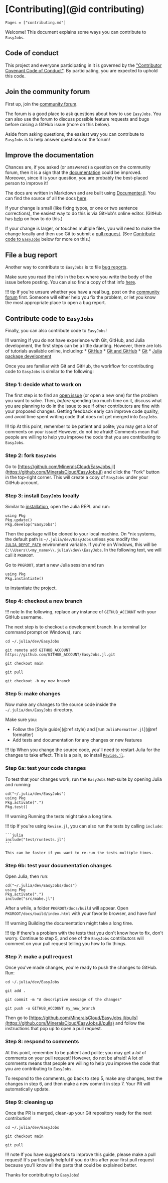# [Contributing](@id contributing)

```@contents
Pages = ["contributing.md"]
```

Welcome! This document explains some ways you can contribute to `EasyJobs`.

## Code of conduct

This project and everyone participating in it is governed by the
["Contributor Covenant Code of Conduct"](https://github.com/MineralsCloud/.github/blob/main/CODE_OF_CONDUCT.md).
By participating, you are expected to uphold this code.

## Join the community forum

First up, join the [community forum](https://github.com/MineralsCloud/EasyJobs.jl/discussions).

The forum is a good place to ask questions about how to use `EasyJobs`. You can also
use the forum to discuss possible feature requests and bugs before raising a
GitHub issue (more on this below).

Aside from asking questions, the easiest way you can contribute to `EasyJobs` is to
help answer questions on the forum!

## Improve the documentation

Chances are, if you asked (or answered) a question on the community forum, then
it is a sign that the [documentation](https://MineralsCloud.github.io/EasyJobs.jl/dev/) could be
improved. Moreover, since it is your question, you are probably the best-placed
person to improve it!

The docs are written in Markdown and are built using
[Documenter.jl](https://github.com/JuliaDocs/Documenter.jl).
You can find the source of all the docs
[here](https://github.com/MineralsCloud/EasyJobs.jl/tree/main/docs).

If your change is small (like fixing typos, or one or two sentence corrections),
the easiest way to do this is via GitHub's online editor. (GitHub has
[help](https://help.github.com/articles/editing-files-in-another-user-s-repository/)
on how to do this.)

If your change is larger, or touches multiple files, you will need to make the
change locally and then use Git to submit a
[pull request](https://docs.github.com/en/pull-requests/collaborating-with-pull-requests/proposing-changes-to-your-work-with-pull-requests/about-pull-requests).
(See [Contribute code to `EasyJobs`](@ref) below for more on this.)

## File a bug report

Another way to contribute to `EasyJobs` is to file
[bug reports](https://github.com/MineralsCloud/EasyJobs.jl/issues/new?template=bug_report.md).

Make sure you read the info in the box where you write the body of the issue
before posting. You can also find a copy of that info
[here](https://github.com/MineralsCloud/EasyJobs.jl/blob/main/.github/ISSUE_TEMPLATE/bug_report.md).

!!! tip
    If you're unsure whether you have a real bug, post on the
    [community forum](https://github.com/MineralsCloud/EasyJobs.jl/discussions)
    first. Someone will either help you fix the problem, or let you know the
    most appropriate place to open a bug report.

## Contribute code to `EasyJobs`

Finally, you can also contribute code to `EasyJobs`!

!!! warning
    If you do not have experience with Git, GitHub, and Julia development, the
    first steps can be a little daunting. However, there are lots of tutorials
    available online, including:
    * [GitHub](https://guides.github.com/activities/hello-world/)
    * [Git and GitHub](https://try.github.io/)
    * [Git](https://git-scm.com/book/en/v2)
    * [Julia package development](https://docs.julialang.org/en/v1/stdlib/Pkg/#Developing-packages-1)

Once you are familiar with Git and GitHub, the workflow for contributing code to
`EasyJobs` is similar to the following:

### Step 1: decide what to work on

The first step is to find an [open issue](https://github.com/MineralsCloud/EasyJobs.jl/issues)
(or open a new one) for the problem you want to solve. Then, _before_ spending
too much time on it, discuss what you are planning to do in the issue to see if
other contributors are fine with your proposed changes. Getting feedback early can
improve code quality, and avoid time spent writing code that does not get merged into
`EasyJobs`.

!!! tip
    At this point, remember to be patient and polite; you may get a _lot_ of
    comments on your issue! However, do not be afraid! Comments mean that people are
    willing to help you improve the code that you are contributing to `EasyJobs`.

### Step 2: fork `EasyJobs`

Go to [https://github.com/MineralsCloud/EasyJobs.jl](https://github.com/MineralsCloud/EasyJobs.jl)
and click the "Fork" button in the top-right corner. This will create a copy of
`EasyJobs` under your GitHub account.

### Step 3: install `EasyJobs` locally

Similar to [installation](@ref), open the Julia REPL and run:

```@repl
using Pkg
Pkg.update()
Pkg.develop("EasyJobs")
```

Then the package will be cloned to your local machine. On *nix systems, the default path is
`~/.julia/dev/EasyJobs` unless you modify the
[`JULIA_DEPOT_PATH`](http://docs.julialang.org/en/v1/manual/environment-variables/#JULIA_DEPOT_PATH-1)
environment variable. If you're on
Windows, this will be `C:\\Users\\<my_name>\\.julia\\dev\\EasyJobs`.
In the following text, we will call it `PKGROOT`.

Go to `PKGROOT`, start a new Julia session and run

```@repl
using Pkg
Pkg.instantiate()
```

to instantiate the project.

### Step 4: checkout a new branch

!!! note
    In the following, replace any instance of `GITHUB_ACCOUNT` with your GitHub
    username.

The next step is to checkout a development branch. In a terminal (or command
prompt on Windows), run:

```shell
cd ~/.julia/dev/EasyJobs

git remote add GITHUB_ACCOUNT https://github.com/GITHUB_ACCOUNT/EasyJobs.jl.git

git checkout main

git pull

git checkout -b my_new_branch
```

### Step 5: make changes

Now make any changes to the source code inside the `~/.julia/dev/EasyJobs`
directory.

Make sure you:

* Follow the [Style guide](@ref style) and [run `JuliaFormatter.jl`](@ref formatter)
* Add tests and documentation for any changes or new features

!!! tip
    When you change the source code, you'll need to restart Julia for the
    changes to take effect. This is a pain, so install
    [`Revise.jl`](https://github.com/timholy/Revise.jl).

### Step 6a: test your code changes

To test that your changes work, run the `EasyJobs` test-suite by opening Julia and
running:

```@repl
cd("~/.julia/dev/EasyJobs")
using Pkg
Pkg.activate(".")
Pkg.test()
```

!!! warning
    Running the tests might take a long time.

!!! tip
    If you're using `Revise.jl`, you can also run the tests by calling `include`:

    ```julia
    include("test/runtests.jl")
    ```

    This can be faster if you want to re-run the tests multiple times.

### Step 6b: test your documentation changes

Open Julia, then run:

```@repl
cd("~/.julia/dev/EasyJobs/docs")
using Pkg
Pkg.activate(".")
include("src/make.jl")
```

After a while, a folder `PKGROOT/docs/build` will appear. Open
`PKGROOT/docs/build/index.html` with your favorite browser, and have fun!

!!! warning
    Building the documentation might take a long time.

!!! tip
    If there's a problem with the tests that you don't know how to fix, don't
    worry. Continue to step 5, and one of the `EasyJobs` contributors will comment
    on your pull request telling you how to fix things.

### Step 7: make a pull request

Once you've made changes, you're ready to push the changes to GitHub. Run:

```shell
cd ~/.julia/dev/EasyJobs

git add .

git commit -m "A descriptive message of the changes"

git push -u GITHUB_ACCOUNT my_new_branch
```

Then go to [https://github.com/MineralsCloud/EasyJobs.jl/pulls](https://github.com/MineralsCloud/EasyJobs.jl/pulls)
and follow the instructions that pop up to open a pull request.

### Step 8: respond to comments

At this point, remember to be patient and polite; you may get a _lot_ of
comments on your pull request! However, do not be afraid! A lot of comments
means that people are willing to help you improve the code that you are
contributing to `EasyJobs`.

To respond to the comments, go back to step 5, make any changes, test the
changes in step 6, and then make a new commit in step 7. Your PR will
automatically update.

### Step 9: cleaning up

Once the PR is merged, clean-up your Git repository ready for the
next contribution!

```shell
cd ~/.julia/dev/EasyJobs

git checkout main

git pull
```

!!! note
    If you have suggestions to improve this guide, please make a pull request!
    It's particularly helpful if you do this after your first pull request
    because you'll know all the parts that could be explained better.

Thanks for contributing to `EasyJobs`!
